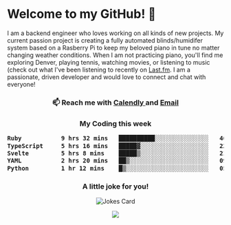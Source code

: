<h1> Welcome to my GitHub! 👋 </h1>


  I am a backend engineer who loves working on all kinds of new projects. My current passion project is creating a fully automated blinds/humidifer system based on a Rasberry Pi to keep my beloved piano in tune no matter changing weather conditions. When I am not practicing piano, you'll find me exploring Denver, playing tennis, watching movies, or listening to music (check out what I've been listening to recently on [Last.fm](https://www.last.fm/user/mballa000). I am a passionate, driven developer and would love to connect and chat with everyone!

<h3 align = "center"> 📫 Reach me with <a href = "https://calendly.com/msbrandt00/30min"> Calendly </a> and <a href="mailto:msbrandt00@gmail.com">Email</a> 
 </h3>


 
<div align = "center"
[![Anurag's GitHub stats](https://github-readme-stats.vercel.app/api?username=mbrandt00)](https://github.com/anuraghazra/github-readme-stats)
          </div>
<h3 align="center">
  My Coding this week
<!--START_SECTION:waka-->

```txt
Ruby           9 hrs 32 mins   ██████████░░░░░░░░░░░░░░░   40.41 %
TypeScript     5 hrs 16 mins   █████▓░░░░░░░░░░░░░░░░░░░   22.32 %
Svelte         5 hrs 8 mins    █████▒░░░░░░░░░░░░░░░░░░░   21.80 %
YAML           2 hrs 20 mins   ██▒░░░░░░░░░░░░░░░░░░░░░░   09.91 %
Python         1 hr 12 mins    █▒░░░░░░░░░░░░░░░░░░░░░░░   05.10 %
```

<!--END_SECTION:waka-->

### A little joke for you!

![Jokes Card](https://readme-jokes.vercel.app/api?hideBorder)

<a href="https://www.linkedin.com/in/mbrandt00/"><img src="https://img.shields.io/badge/linkedin-%230077B5.svg?&style=for-the-badge&logo=linkedin&logoColor=white" /></a>
